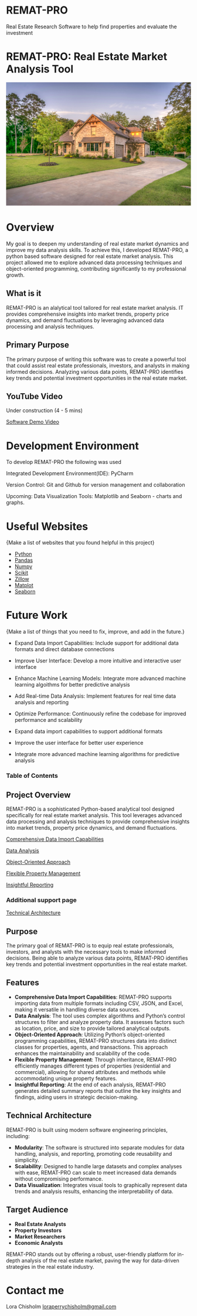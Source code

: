 # REMAT-PRO

Real Estate Research Software to help find properties and evaluate the investment

# REMAT-PRO: Real Estate Market Analysis Tool

![House](house.jpg "House - Pixabay Free Photos")

# Overview

My goal is to deepen my understanding of real estate market dynamics and improve my data analysis skills. To achieve this, I developed REMAT-PRO, a python based software designed for real estate market analysis. This project allowed me to explore advanced data processing techniques and object-oriented programming, contributing significantly to my professional growth.

## What is it

REMAT-PRO is an alalytical tool tailored for real estate market analysis. IT provides comprehensive insights into market trends, property price dynamics, and demand fluctuations by leveraging advanced data processing and analysis techniques.

## Primary Purpose

The primary purpose of writing this software was to create a powerful tool that could assist real estate professionals, investors, and analysts in making informed decisions. Analyzing various data points, REMAT-PRO identifies key trends and potential investment opportunities in the real estate market.

## YouTube Video

Under construction (4 - 5 mins)

[Software Demo Video](http://youtube.link.goes.here)

# Development Environment

To develop REMAT-PRO the following was used

Integrated Development Environment(IDE): PyCharm

Version Control: Git and Github for version management and collaboration

Upcoming: Data Visualization Tools: Matplotlib and Seaborn - charts and graphs.

# Useful Websites

{Make a list of websites that you found helpful in this project}

- [Python](https://docs.python.org/3/)
- [Pandas](https://pandas.pydata.org/docs/)
- [Numpy](https://numpy.org/doc/)
- [Scikit](https://scikit-learn.org/stable/documentation.html)
- [Zillow](https://www.zillow.com/research/data/)
- [Matplot](https://matplotlib.org/stable/contents.html)
- [Seaborn](https://seaborn.pydata.org/)

# Future Work

{Make a list of things that you need to fix, improve, and add in the future.}

- Expand Data Import Capabilities: Include support for additional data formats and direct database connections

- Improve User Interface: Develop a more intuitive and interactive user interface

- Enhance Machine Learning Models: Integrate more advanced machine learning algoithms for better predictive analysis

- Add Real-time Data Analysis: Implement features for real time data analysis and reporting

- Optimize Performance: Continuously refine the codebase for improved performance and scalability

- Expand data import capabilities to support additional formats

- Improve the user interface for better user experience

- Integrate more advanced machine learning algorithms for predictive analysis

### Table of Contents

## Project Overview

REMAT-PRO is a sophisticated Python-based analytical tool designed specifically for real estate market analysis. This tool leverages advanced data processing and analysis techniques to provide comprehensive insights into market trends, property price dynamics, and demand fluctuations.

[Comprehensive Data Import Capabilities](https://github.com/lachisholm/REMAT_PRO/blob/main/Comprehensive.md)

[Data Analysis](https://github.com/lachisholm/REMAT_PRO/blob/main/Data_Analysis.md?plain=1)

[Object-Oriented Approach](https://github.com/lachisholm/REMAT_PRO/blob/main/Object-oriented.md)

[Flexible Property Management](https://github.com/lachisholm/REMAT_PRO/blob/main/Management.md)

[Insightful Reporting](https://github.com/lachisholm/REMAT_PRO/blob/main/Reporting.md)

### Additional support page

[Technical Architecture](https://github.com/lachisholm/REMAT_PRO/blob/main/Architecture.md)

## Purpose

The primary goal of REMAT-PRO is to equip real estate professionals, investors, and analysts with the necessary tools to make informed decisions. Being able to analyze various data points, REMAT-PRO identifies key trends and potential investment opportunities in the real estate market.

## Features

- **Comprehensive Data Import Capabilities**: REMAT-PRO supports importing data from multiple formats including CSV, JSON, and Excel, making it versatile in handling diverse data sources.
- **Data Analysis**: The tool uses complex algorithms and Python’s control structures to filter and analyze property data. It assesses factors such as location, price, and size to provide tailored analytical outputs.
- **Object-Oriented Approach**: Utilizing Python’s object-oriented programming capabilities, REMAT-PRO structures data into distinct classes for properties, agents, and transactions. This approach enhances the maintainability and scalability of the code.
- **Flexible Property Management**: Through inheritance, REMAT-PRO efficiently manages different types of properties (residential and commercial), allowing for shared attributes and methods while accommodating unique property features.
- **Insightful Reporting**: At the end of each analysis, REMAT-PRO generates detailed summary reports that outline the key insights and findings, aiding users in strategic decision-making.

## Technical Architecture

REMAT-PRO is built using modern software engineering principles, including:

- **Modularity**: The software is structured into separate modules for data handling, analysis, and reporting, promoting code reusability and simplicity.
- **Scalability**: Designed to handle large datasets and complex analyses with ease, REMAT-PRO can scale to meet increased data demands without compromising performance.
- **Data Visualization**: Integrates visual tools to graphically represent data trends and analysis results, enhancing the interpretability of data.

## Target Audience

- **Real Estate Analysts**
- **Property Investors**
- **Market Researchers**
- **Economic Analysts**

REMAT-PRO stands out by offering a robust, user-friendly platform for in-depth analysis of the real estate market, paving the way for data-driven strategies in the real estate industry.

# Contact me

Lora Chisholm
loraperrychisholm@gmail.com
